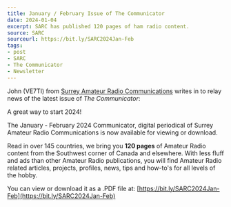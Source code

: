 ```yaml
---
title: January / February Issue of The Communicator
date: 2024-01-04
excerpt: SARC has published 120 pages of ham radio content.
source: SARC
sourceurl: https://bit.ly/SARC2024Jan-Feb
tags:
- post
- SARC
- The Communicator
- Newsletter
---
```

John (VE7TI) from [Surrey Amateur Radio Communications](https://ve7sar.net/) writes in to relay news of the latest issue of *The Communicator*:

A great way to start 2024!

The January - February 2024 Communicator, digital periodical of Surrey Amateur Radio Communications is now available for viewing or download.

Read in over 145 countries, we bring you **120 pages** of Amateur Radio content from the Southwest corner of Canada and elsewhere. With less fluff and ads than other Amateur Radio publications, you will find Amateur Radio related articles, projects, profiles, news, tips and how-to's for all levels of the hobby.

You can view or download it as a .PDF file at: [https://bit.ly/SARC2024Jan-Feb](https://bit.ly/SARC2024Jan-Feb)
